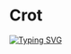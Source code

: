 # Crot
[![Typing SVG](https://readme-typing-svg.herokuapp.com?color=%2336BCF7&lines=SELAMAT+DATANG+DI+GITHUB+Zuck+Ker+script+jangan+di+recode+ya+nyet)](https://git.io/typing-svg)
